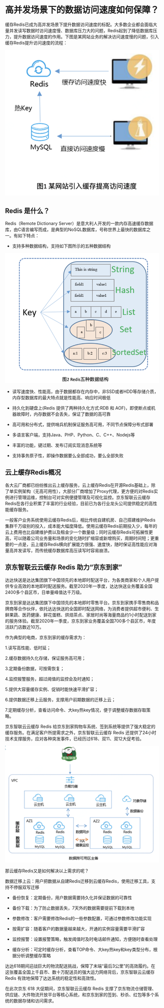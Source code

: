 # 高并发场景下的数据访问速度如何保障？

缓存Redis已成为高并发场景下提升数据访问速度的标配。大多数企业都会面临大量并发读写数据时访问速度慢、数据库压力大的问题，Redis起到了降低数据库压力，提升数据访问速度的作用。下图是某网站业务的解决访问速度慢的问题，引入缓存Redis提升访问速度的流程：

![](../../../../image/Redis/Doc-1-1.png)


##    Redis 是什么？

Redis（Remote Dictionary Server）是意大利人开发的一款内存高速缓存数据库，由C语言编写而成，是典型的NoSQL数据库，号称世界上最快的数据库之一。有如下特点：

 - 支持多种数据结构，支持如下图所示的五种数据结构

![](../../../../image/Redis/Doc-1-2.png)

 - 读写速度快、性能高，由于数据都存在内存中，非SSD或者HDD等存储介质，内存型数据库的最大特点就是性能高、响应时间极低

 - 持久化到硬盘上(Redis 提供了两种持久化方式:RDB 和 AOF)，即使断点或机器故障时，内存数据不会丢失，保证了数据的高可靠

 - 高可用和分布式，提供哨兵机制保证服务高可用，不同节点保障分布式部署

 - 多语言客户端，支持Java、PHP、Python、C、C++、Nodejs等

 - 丰富的功能，键过期、发布订阅实现消息系统等

 - 支持事务原子性，即操作数据要么全部成功，要么全部失败


##    云上缓存Redis概况

各大云厂商都已纷纷推出云上缓存服务，云上缓存Redis在开源Redis基础上，除了单实例架构（无高可用性），大部分厂商增加了Proxy代理，更方便的对Redis实例进行管理运维，控制台可对实例便捷管理及可视化监控。京东智联云云缓存Redis在各行业积累了丰富的行业经验，目前已为各行业龙头公司提供稳定的高性能缓存服务。

一般客户业务系统使用云缓存Redis后，相比传统自建机房、自己搭建维护Redis集群千万级别的投入，成本能大幅度降低。使用云缓存Redis前期投入少，每年的云上费用也比自建维护费以及租金少一个数量级；同时云缓存Redis可拓展性更高，可以随着公司业务量和场景的变化随时扩缩容或新增购买，周期时间短；更重要的一点是，云上缓存Redis横向扩展能力很强、速度快，随时保证高性能应对海量高并发读写，而传统缓存数据库高压读写时容易崩溃。

##   京东智联云云缓存 Redis 助力“京东到家” 

达达快送是达达集团旗下中国领先的本地即时配送平台，为各类商家和个人用户提供专业高效的本地即时配送服务。截至2020年一季度，达达快送业务覆盖全国2400多个县区市，日单量峰值达千万级。

京东到家是达达集团旗下中国领先的本地即时零售平台。京东到家携手零售商和品牌商等合作伙伴，依托达达快送的全国即时配送网络，为消费者提供超市便利、生鲜果蔬、医药健康、鲜花蛋糕、烘焙茶点、家居时尚等海量商品约1小时配送到家的服务体验。截至2020年一季度，京东到家业务覆盖全国700多个县区市，年度活跃门店数近10万。

作为典型的电商，京东到家的缓存需求为：

  1.读写高性能、低时延；

  2.缓存数据持久化存储，保证服务高可用；

  3.定期备份数据，可按需恢复；

  4.监控报警服务，超过阈值的监控会及时通知；

  5.提供大容量缓存实例、促销时能快速平滑扩容；

  6.提供数据迁移上云服务，支撑用户前期数据的迁移上云；

  7.定期缓存分析，查看访问命令、大key热key情况，便于调整缓存数据存取策略。


京东智联云云缓存 Redis 给京东到家购物车系统、签到系统等提供了强大稳定的缓存服务。在满足客户所提需求之外，京东智联云云缓存 Redis 还提供了24小时技术支撑服务，应对各种突发事件，已经历过618、双11、双12大促考验。

![](../../../../image/Redis/Doc-1-3.png)


那云缓存Redis又是如何解决以上需求的呢？



数据迁移上云：用户把数据从自建Redis迁移到云缓存Redis，使用迁移工具，支持不停服双写迁移

  - 备份恢复：定期备份，用户数据需要持久化并保证数据的可靠性

  - 备份下载：为了防止数据丢失，7天外的数据需要提前下载到本地

  - 参数修改：客户需要修改Redis的一些参数配置，可通过参数修改功能实现

  - 按需扩容：随着客户的数据量越来越大，开通的实例容量需要平滑扩容

  - 监控报警：设置报警策略，触发阈值时及时电话邮件通知，方便随时查看处理

  - 缓存分析：可定时缓存分析，查看TOP命令、大key热key和key类型分布，根据分析调整缓存策略

达达618期间迎战巨大的物流配送挑战，保障了末端“最后3公里”的高效履约。在这张覆盖全国上千县市、数十万配送员的强大运力网络背后，京东智联云云缓存 Redis 有效地保障了达达系统的稳定性和高效性。



在此次京东 618 大促期间，京东智联云云缓存 Redis 支撑了京东物流仓储管理、供应链、大件物流开放平台等核心系统，和京东到家的签到、秒杀、红包等多个系统的数据存储和访问需求。



